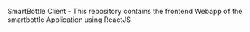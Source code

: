 SmartBottle Client - This repository contains the frontend Webapp of the smartbottle Application using ReactJS